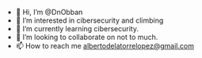 - 👋 Hi, I’m @DnObban
- 👀 I’m interested in cibersecurity and climbing
- 🌱 I’m currently learning cibersecurity.
- 💞️ I’m looking to collaborate on not to much.
- 📫 How to reach me albertodelatorrelopez@gmail.com

<!---
DnObban/DnObban is a ✨ special ✨ repository because its `README.md` (this file) appears on your GitHub profile.
You can click the Preview link to take a look at your changes.
--->
